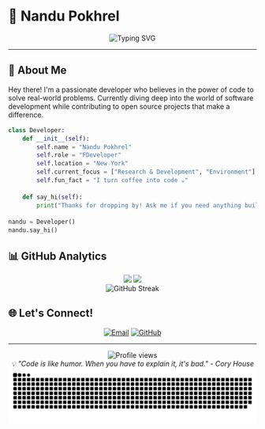 # 🚀 Nandu Pokhrel

<div align="center">
  <img src="https://readme-typing-svg.herokuapp.com?font=Fira+Code&pause=1000&color=36BCF7&center=true&vCenter=true&width=435&lines=Software+Developer+%26+Creator;Open+Source+Enthusiast;Building+Cool+Web+Apps;Always+Learning+Something+New" alt="Typing SVG" />
</div>

---

## 🌟 About Me

Hey there! I'm a passionate developer who believes in the power of code to solve real-world problems. Currently diving deep into the world of software development while contributing to open source projects that make a difference.

```python
class Developer:
    def __init__(self):
        self.name = "Nandu Pokhrel"
        self.role = "FDeveloper"
        self.location = "New York"
        self.current_focus = ["Research & Development", "Environment"]
        self.fun_fact = "I turn coffee into code ☕"
    
    def say_hi(self):
        print("Thanks for dropping by! Ask me if you need anything built.")

nandu = Developer()
nandu.say_hi()
```
## 📊 GitHub Analytics

<div align="center">
  <img height="180em" src="https://github-readme-stats.vercel.app/api?username=nanduu04&show_icons=true&theme=tokyonight&include_all_commits=true&count_private=true"/>
  <img height="180em" src="https://github-readme-stats.vercel.app/api/top-langs/?username=nanduu04&layout=compact&langs_count=8&theme=tokyonight"/>
</div>

<div align="center">
  <img src="https://github-readme-streak-stats.herokuapp.com/?user=nanduu04&theme=tokyonight" alt="GitHub Streak" />
</div>

## 🌐 Let's Connect!

<div align="center">

[![Email](https://img.shields.io/badge/Email-D14836?style=for-the-badge&logo=gmail&logoColor=white)](mailto:nandupokhrel@gmail.com)
[![GitHub](https://img.shields.io/badge/GitHub-181717?style=for-the-badge&logo=github&logoColor=white)](https://github.com/nanduu04)

</div>

---

<div align="center">
  <img src="https://komarev.com/ghpvc/?username=nanduu04&color=blueviolet&style=flat-square&label=Profile+Views" alt="Profile views" />
</div>

<div align="center">
  <i>💡 "Code is like humor. When you have to explain it, it's bad." - Cory House</i>
</div>

<div align="center">
  <img src="https://raw.githubusercontent.com/Platane/snk/output/github-contribution-grid-snake.svg" alt="Snake animation" />
</div>
